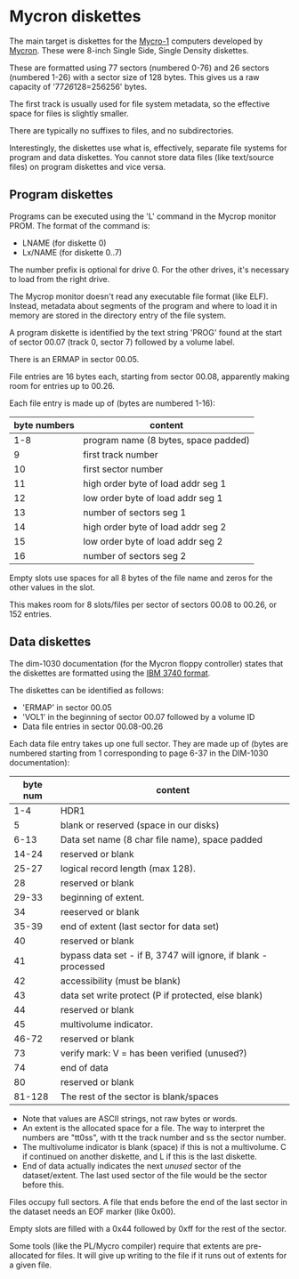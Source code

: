 Mycron diskettes
=================

The main target is diskettes for the [Mycro-1](https://en.wikipedia.org/wiki/MYCRO-1) computers
developed by [Mycron](https://en.wikipedia.org/wiki/Mycron).
These were 8-inch Single Side, Single Density diskettes.

These are formatted using 77 sectors (numbered 0-76) and 26 sectors
(numbered 1-26) with a sector size of 128 bytes. This gives us a raw
capacity of '77*26*128=256256' bytes.

The first track is usually used for file system metadata, so the
effective space for files is slightly smaller.

There are typically no suffixes to files, and no subdirectories.

Interestingly, the diskettes use what is, effectively, separate file
systems for program and data diskettes. You cannot store data files
(like text/source files) on program diskettes and vice versa.

Program diskettes
-----------
Programs can be executed using the 'L' command in the Mycrop monitor
PROM. The format of the command is:

* LNAME     (for diskette 0)
* Lx/NAME   (for diskette 0..7)

The number prefix is optional for drive 0. For the other drives,
it's necessary to load from the right drive.

The Mycrop monitor doesn't read any executable file format (like
ELF). Instead, metadata about segments of the program and where to load
it in memory are stored in the directory entry of the file system.

A program diskette is identified by the text string 'PROG' found at
the start of sector 00.07 (track 0, sector 7) followed by a volume
label.

There is an ERMAP in sector 00.05.

File entries are 16 bytes each, starting from sector 00.08, apparently
making room for entries up to 00.26.

Each file entry is made up of (bytes are numbered 1-16):

| byte numbers | content                              |
|--------------|--------------------------------------|
| 1-8          | program name (8 bytes, space padded) |
| 9            | first track number                   |
| 10           | first sector number                  |
| 11           | high order byte of load addr seg 1   |
| 12           | low order byte of load addr seg 1    |
| 13           | number of sectors seg 1              |
| 14           | high order byte of load addr seg 2   |
| 15           | low order byte of load addr seg 2    |
| 16           | number of sectors seg 2              |

Empty slots use spaces for all 8 bytes of the file name and zeros for the other values in the slot.

This makes room for 8 slots/files per sector of sectors 00.08 to
00.26, or 152 entries.

Data diskettes
-----------

The dim-1030 documentation (for the Mycron floppy controller) states
that the diskettes are formatted using the [IBM 3740
format](http://fileformats.archiveteam.org/wiki/IBM_3740_format).

The diskettes can be identified as follows:
- 'ERMAP' in sector 00.05
- 'VOL1' in the beginning of sector 00.07 followed by a volume ID
- Data file entries in sector 00.08-00.26

Each data file entry takes up one full sector. They are made up of
(bytes are numbered starting from 1 corresponding to page 6-37 in the
DIM-1030 documentation):

| byte num | content                                                        |
|----------|----------------------------------------------------------------|
| 1-4      | HDR1                                                           |
| 5        | blank or reserved (space in our disks)                         |
| 6-13     | Data set name (8 char file name), space padded                 |
| 14-24    | reserved or blank                                              |
| 25-27    | logical record length (max 128).                               |
| 28       | reserved or blank                                              |
| 29-33    | beginning of extent.                                           |
| 34       | reeserved or blank                                             |
| 35-39    | end of extent (last sector for data set)                       |
| 40       | reserved or blank                                              |
| 41       | bypass data set - if B, 3747 will ignore, if blank - processed |
| 42       | accessibility (must be blank)                                  |
| 43       | data set write protect (P if protected, else blank)            |
| 44       | reserved or blank                                              |
| 45       | multivolume indicator.                                         |
| 46-72    | reserved or blank                                              |
| 73       | verify mark: V = has been verified  (unused?)                  |
| 74       | end of data                                                    |
| 80       | reserved or blank                                              |
| 81-128   | The rest of the sector is blank/spaces                         |



- Note that values are ASCII strings, not raw bytes or words.
- An extent is the allocated space for a file. The way to interpret
  the numbers are "tt0ss", with tt the track number and ss the sector
  number.
- The multivolume indicator is blank (space) if this is not a
  multivolume. C if continued on another diskette, and L if this is
  the last diskette.
- End of data actually indicates the next *unused* sector of the
  dataset/extent. The last used sector of the file would be the sector
  before this.

Files occupy full sectors. A file that ends before the end of the last
sector in the dataset needs an EOF marker (like 0x00).

Empty slots are filled with a 0x44 followed by 0xff for the rest of
the sector.

Some tools (like the PL/Mycro compiler) require that extents are
pre-allocated for files.  It will give up writing to the file if it
runs out of extents for a given file.

